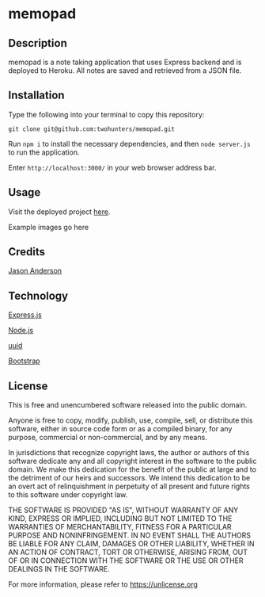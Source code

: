 # memopad


## Description

memopad is a note taking application that uses Express backend and is deployed to Heroku. All notes are saved and retrieved from a JSON file.


## Installation

Type the following into your terminal to copy this repository:

`git clone git@github.com:twohunters/memopad.git`

Run `npm i` to install the necessary dependencies, and then `node server.js` to run the application.

Enter `http://localhost:3000/` in your web browser address bar.


## Usage

Visit the deployed project [here](https://tranquil-ocean-24138.herokuapp.com/). 

Example images go here


## Credits

[Jason Anderson](https://github.com/twohunters)


## Technology

[Express.js](https://expressjs.com/)

[Node.js](https://nodejs.org/en/)

[uuid](https://www.npmjs.com/package/uuid)

[Bootstrap](https://getbootstrap.com/)


## License

This is free and unencumbered software released into the public domain.

Anyone is free to copy, modify, publish, use, compile, sell, or distribute this software, either in source code form or as a compiled binary, for any purpose, commercial or non-commercial, and by any means.

In jurisdictions that recognize copyright laws, the author or authors of this software dedicate any and all copyright interest in the software to the public domain. We make this dedication for the benefit of the public at large and to the detriment of our heirs and successors. We intend this dedication to be an overt act of relinquishment in perpetuity of all present and future rights to this software under copyright law.

THE SOFTWARE IS PROVIDED "AS IS", WITHOUT WARRANTY OF ANY KIND, EXPRESS OR IMPLIED, INCLUDING BUT NOT LIMITED TO THE WARRANTIES OF MERCHANTABILITY, FITNESS FOR A PARTICULAR PURPOSE AND NONINFRINGEMENT. IN NO EVENT SHALL THE AUTHORS BE LIABLE FOR ANY CLAIM, DAMAGES OR OTHER LIABILITY, WHETHER IN AN ACTION OF CONTRACT, TORT OR OTHERWISE, ARISING FROM, OUT OF OR IN CONNECTION WITH THE SOFTWARE OR THE USE OR OTHER DEALINGS IN THE SOFTWARE.

For more information, please refer to https://unlicense.org